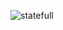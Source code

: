 ![statefull](https://github.com/saidevops8989/k8s/assets/145161007/65094fd3-fe5a-4e3d-9fb1-7aeb3877fa43)
